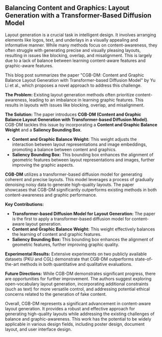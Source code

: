 ##  Balancing Content and Graphics: Layout Generation with a Transformer-Based Diffusion Model 

Layout generation is a crucial task in intelligent design. It involves arranging elements like logos, text, and underlays in a visually appealing and informative manner. While many methods focus on content-awareness, they often struggle with generating precise and visually pleasing layouts, resulting in issues like blocking, overlap, and misalignment. This is largely due to a lack of balance between learning content-aware features and graphic-aware features.

This blog post summarizes the paper "CGB-DM: Content and Graphic Balance Layout Generation with Transformer-based Diffusion Model" by Yu Li et al., which proposes a novel approach to address this challenge. 

**The Problem:** Existing layout generation methods often prioritize content-awareness, leading to an imbalance in learning graphic features. This results in layouts with issues like blocking, overlap, and misalignment. 

**The Solution:** The paper introduces **CGB-DM (Content and Graphic Balance Layout Generation with Transformer-based Diffusion Model)**. CGB-DM tackles this issue by incorporating a **Content and Graphic Balance Weight** and a **Saliency Bounding Box**. 

* **Content and Graphic Balance Weight:** This weight adjusts the interaction between layout representations and image embeddings, promoting a balance between content and graphics. 
* **Saliency Bounding Box:** This bounding box enhances the alignment of geometric features between layout representations and images, further improving the graphic aspects.

**CGB-DM** utilizes a transformer-based diffusion model for generating coherent and precise layouts. This model leverages a process of gradually denoising noisy data to generate high-quality layouts. The paper showcases that CGB-DM significantly outperforms existing methods in both content-awareness and graphic performance.

**Key Contributions:**

* **Transformer-based Diffusion Model for Layout Generation:** The paper is the first to apply a transformer-based diffusion model for content-aware layout generation.
* **Content and Graphic Balance Weight:** This weight effectively balances the learning of content and graphic features.
* **Saliency Bounding Box:** This bounding box enhances the alignment of geometric features, further improving graphic quality.

**Experimental Results:** Extensive experiments on two publicly available datasets (PKU and CGL) demonstrate that CGB-DM outperforms state-of-the-art methods in both quantitative and qualitative evaluations.

**Future Directions:** While CGB-DM demonstrates significant progress, there are opportunities for further improvement. The authors suggest exploring open-vocabulary layout generation, incorporating additional constraints (such as text) for more versatile control, and addressing potential ethical concerns related to the generation of fake content. 

Overall, CGB-DM represents a significant advancement in content-aware layout generation. It provides a robust and effective approach for generating high-quality layouts while addressing the existing challenges of balance and graphic-awareness. This work has the potential to be widely applicable in various design fields, including poster design, document layout, and user interface design.